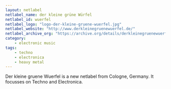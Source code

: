 ```yaml
---
layout: netlabel
netlabel_name: der kleine grüne Würfel
netlabel_id: wuerfel
netlabel_logo: "logo-der-kleine-gruene-wuerfel.jpg"
netlabel_website: "http://www.derkleinegruenewuerfel.de/"
netlabel_archive_org: "https://archive.org/details/derkleinegruenewuerfel"
category:
    - electronic music
tags:
    - techno
    - electronica
    - heavy metal
---
```

Der kleine gruene Wuerfel is a new netlabel from Cologne, Germany. It focusses on Techno and Electronica. 